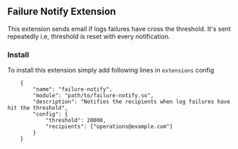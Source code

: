 ## Failure Notify Extension
This extension sends email if logs failures have cross the threshold. It's sent repeatedly i.e, threshold is reset with every notification.

### Install
To install this extension simply add following lines in `extensions` config
```
    {
        "name": "failure-notify",
        "module": "path/to/failure-notify.so",
        "description": "Notifies the recipients when log failures have hit the threshold",
        "config": {
            "threshold": 20000,
            "recipients": ["operations@example.com"]
        }
    }
``` 
